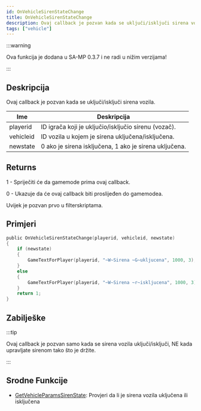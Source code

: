 ```yaml
---
id: OnVehicleSirenStateChange
title: OnVehicleSirenStateChange
description: Ovaj callback je pozvan kada se uključi/isključi sirena vozila.
tags: ["vehicle"]
---
```


:::warning

Ova funkcija je dodana u SA-MP 0.3.7 i ne radi u nižim verzijama!

:::

## Deskripcija

Ovaj callback je pozvan kada se uključi/isključi sirena vozila.

| Ime       | Deskripcija                                            |
| --------- | ------------------------------------------------------ |
| playerid  | ID igrača koji je uključio/isključio sirenu (vozač).   |
| vehicleid | ID vozila u kojem je sirena uključena/isključena.      |
| newstate  | 0 ako je sirena isključena, 1 ako je sirena uključena. |

## Returns

1 - Spriječiti će da gamemode prima ovaj callback.

0 - Ukazuje da će ovaj callback biti proslijeđen do gamemodea.

Uvijek je pozvan prvo u filterskriptama.

## Primjeri

```c
public OnVehicleSirenStateChange(playerid, vehicleid, newstate)
{
    if (newstate)
    {
        GameTextForPlayer(playerid, "~W~Sirena ~G~ukljucena", 1000, 3);
    }
    else
    {
        GameTextForPlayer(playerid, "~W~Sirena ~r~iskljucena", 1000, 3);
    }
    return 1;
}
```

## Zabilješke

:::tip

Ovaj callback je pozvan samo kada se sirena vozila uključi/isključi, NE kada upravljate sirenom tako što je držite.

:::

## Srodne Funkcije

- [GetVehicleParamsSirenState](../functions/GetVehicleParamsSirenState.md): Provjeri da li je sirena vozila uključena ili isključena
